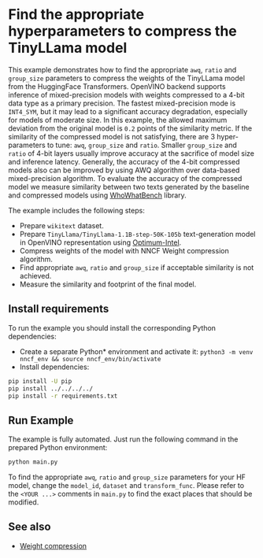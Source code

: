 # Find the appropriate hyperparameters to compress the TinyLLama model

This example demonstrates how to find the appropriate `awq`, `ratio` and `group_size` parameters to compress the weights of the TinyLLama model from the HuggingFace Transformers. OpenVINO backend supports inference of mixed-precision models with weights compressed to a 4-bit data type as a primary precision. The fastest mixed-precision mode is `INT4_SYM`, but it may lead to a significant accuracy degradation, especially for models of moderate size. In this example, the allowed maximum deviation from the original model is `0.2` points of the similarity metric. If the similarity of the compressed model is not satisfying, there are 3 hyper-parameters to tune: `awq`, `group_size` and `ratio`. Smaller `group_size` and `ratio` of 4-bit layers usually improve accuracy at the sacrifice of model size and inference latency. Generally, the accuracy of the 4-bit compressed models also can be improved by using AWQ algorithm over data-based mixed-precision algorithm.
To evaluate the accuracy of the compressed model we measure similarity between two texts generated by the baseline and compressed models using [WhoWhatBench](https://github.com/andreyanufr/who_what_benchmark) library.

The example includes the following steps:

- Prepare `wikitext` dataset.
- Prepare `TinyLlama/TinyLlama-1.1B-step-50K-105b` text-generation model in OpenVINO representation using [Optimum-Intel](https://huggingface.co/docs/optimum/intel/inference).
- Compress weights of the model with NNCF Weight compression algorithm.
- Find appropriate `awq`, `ratio` and `group_size` if acceptable similarity is not achieved.
- Measure the similarity and footprint of the final model.

## Install requirements

To run the example you should install the corresponding Python dependencies:

- Create a separate Python* environment and activate it: `python3 -m venv nncf_env && source nncf_env/bin/activate`
- Install dependencies:

```bash
pip install -U pip
pip install ../../../../
pip install -r requirements.txt
```

## Run Example

The example is fully automated. Just run the following command in the prepared Python environment:

```bash
python main.py
```

To find the appropriate `awq`, `ratio` and `group_size` parameters for your HF model, change the `model_id`, `dataset` and `transform_func`.
Please refer to the `<YOUR ...>` comments in `main.py` to find the exact places that should be modified.

## See also

- [Weight compression](../../../../docs/compression_algorithms/CompressWeights.md)
